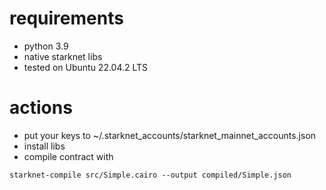 # requirements

- python 3.9
- native starknet libs
- tested on Ubuntu 22.04.2 LTS

# actions 

- put your keys to ~/.starknet_accounts/starknet_mainnet_accounts.json
- install libs
- compile contract with 

```
starknet-compile src/Simple.cairo --output compiled/Simple.json
```

